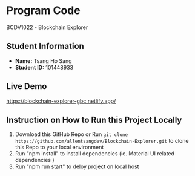 # Program Code

BCDV1022 - Blockchain Explorer

## Student Information

- **Name:** Tsang Ho Sang
- **Student ID:** 101448933

## Live Demo
https://blockchain-explorer-gbc.netlify.app/

## Instruction on How to Run this Project Locally
1. Download this GitHub Repo or Run ```git clone https://github.com/allentsangdev/Blockchain-Explorer.git``` to clone this Repo to your local environment
2. Run "npm install" to install dependencies (ie. Material UI related dependencies )
3. Run "npm run start" to deloy project on local host